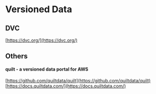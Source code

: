 # Versioned Data

## DVC

[https://dvc.org/](https://dvc.org/)



## Others

#### quilt - a versioned data portal for AWS

[https://github.com/quiltdata/quilt](https://github.com/quiltdata/quilt)  
[https://docs.quiltdata.com/](https://docs.quiltdata.com/)

